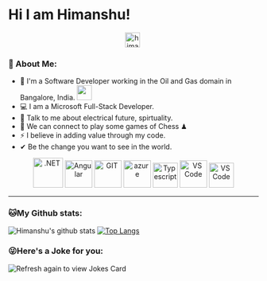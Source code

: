 # Hi I am Himanshu!
<p align="center">
<a href="https://linkedin.com/in/ihimv" target="blank"><img align="center" src="https://cdn.jsdelivr.net/npm/simple-icons@3.0.1/icons/linkedin.svg" alt="himanshu linkedin" height="30" width="30" /></a>&nbsp;
</p>

### 🤵 About Me:
- 🏦 I'm a Software Developer working in the Oil and Gas domain in Bangalore, India. 
      <img src="https://media.giphy.com/media/WUlplcMpOCEmTGBtBW/giphy.gif" width="30">
- 💻 I am a Microsoft Full-Stack Developer.
- 💬 Talk to me about electrical future, spirtuality. 
- 👯 We can connect to play some games of Chess ♟
- ⚡ I believe in adding value through my code.
- ✔ Be the change you want to see in the world.

<p align="center">
      <img src="https://www.vectorlogo.zone/logos/dotnet/dotnet-icon.svg" alt=".NET" width="60" height="60"/> 
      <img src="https://www.vectorlogo.zone/logos/angular/angular-icon.svg" alt="Angular" width="55" height="55"/>
      <img src="https://www.vectorlogo.zone/logos/git-scm/git-scm-icon.svg" alt="GIT" width="55" height="55"/> 
      <img src="https://www.vectorlogo.zone/logos/microsoft_azure/microsoft_azure-icon.svg" alt="azure" width="55" height="55"/> 
      <img src="https://www.vectorlogo.zone/logos/typescriptlang/typescriptlang-icon.svg" alt="Typescript" width="50" height="50"/> 
      <img src="https://www.vectorlogo.zone/logos/visualstudio_code/visualstudio_code-icon.svg" alt="VS Code" width="55" height="55"/> 
      <img src="https://www.vectorlogo.zone/logos/javascript/javascript-icon.svg" alt="VS Code" width="50" height="50"/> 
</p>

---
### 🐱My Github stats:
![Himanshu's github stats](https://github-readme-stats.vercel.app/api?username=ihimv&show_icons=true&title_color=ffc857&icon_color=8ac926&text_color=daf7dc&bg_color=151515&hide=["stars"])
[![Top Langs](https://github-readme-stats.vercel.app/api/top-langs/?username=ihimv&layout=compact&text_color=daf7dc&bg_color=151515)](https://github.com/ihimv/github-readme-stats)


### 😜Here's a Joke for you:
<img src="https://readme-jokes.vercel.app/api" alt="Refresh again to view Jokes Card" />


